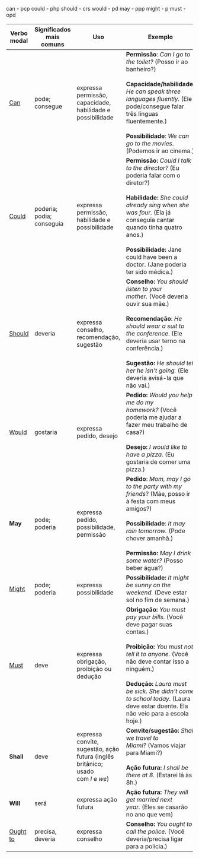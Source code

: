 
can - pcp
could - php
should - crs
would - pd
may - ppp
might - p
must - opd

| Verbo modal                                          | Significados mais comuns  | Uso                                                                              | Exemplo                                                                                                                                                                                                                                                                                                        |
| ---------------------------------------------------- | ------------------------- | -------------------------------------------------------------------------------- | -------------------------------------------------------------------------------------------------------------------------------------------------------------------------------------------------------------------------------------------------------------------------------------------------------------- |
| [Can](https://www.todamateria.com.br/verbo-can/)     | pode; consegue            | expressa permissão, capacidade, habilidade e possibilidade                       | **Permissão**: _Can I go to the toilet?_ (Posso ir ao banheiro?)<br><br>**Capacidade/habilidade**_: He can speak three languages fluently._ (Ele pode/consegue falar três línguas fluentemente.)<br><br>**Possibilidade**: _We can go to the movies_. (Podemos ir ao cinema.)                                  |
| [Could](https://www.todamateria.com.br/could/)       | poderia; podia; conseguia | expressa permissão, habilidade e possibilidade                                   | **Permissão:** _Could I talk to the director?_ (Eu poderia falar com o diretor?)<br><br>**Habilidade:** _She could already sing when she was four._ (Ela já conseguia cantar quando tinha quatro anos.)<br><br>**Possibilidade:** Jane could have been a doctor. (Jane poderia ter sido médica.)               |
| [Should](https://www.todamateria.com.br/should/)     | deveria                   | expressa conselho, recomendação, sugestão                                        | **Conselho:** _You should listen to your mother._ (Você deveria ouvir sua mãe.)<br><br>**Recomendação**: _He should wear a suit to the conference_. (Ele deveria usar terno na conferência.)<br><br>**Sugestão:** _He should tell her he isn't going._ (Ele deveria avisá-la que não vai.)                     |
| [Would](https://www.todamateria.com.br/would/)       | gostaria                  | expressa pedido, desejo                                                          | **Pedido:** _Would you help me do my homework?_ (Você poderia me ajudar a fazer meu trabalho de casa?)<br><br>**Desejo:** _I would like to have a pizza._ (Eu gostaria de comer uma pizza.)                                                                                                                    |
| **May**                                              | pode; poderia             | expressa pedido, possibilidade, permissão                                        | **Pedido**: _Mom, may I go to the party with my friends_? (Mãe, posso ir à festa com meus amigos?)<br><br>**Possibilidade**: _It may rain tomorrow._ (Pode chover amanhã.)<br><br>**Permissão:** _May I drink some water?_ (Posso beber água?)                                                                 |
| [Might](https://www.todamateria.com.br/might/)       | pode; poderia             | expressa possibilidade                                                           | **Possibilidade:** _It might be sunny on the weekend._ (Deve estar sol no fim de semana.)                                                                                                                                                                                                                      |
| [Must](https://www.todamateria.com.br/must/)         | deve                      | expressa obrigação, proibição ou dedução                                         | **Obrigação:** _You must pay your bills._ (Você deve pagar suas contas.)<br><br>**Proibição:** _You must not tell it to anyone_. (Você não deve contar isso a ninguém.)<br><br>**Dedução:** _Laura must be sick. She didn't come to school today._ (Laura deve estar doente. Ela não veio para a escola hoje.) |
| **Shall**                                            | deve                      | expressa convite, sugestão, ação futura (inglês britânico; usado com _I_ e _we_) | **Convite/sugestão:** _Shall we travel to Miami?_ (Vamos viajar para Miami?)<br><br>**Ação futura:** _I shall be there at 8._ (Estarei lá às 8h.)                                                                                                                                                              |
| **Will**                                             | será                      | expressa ação futura                                                             | **Ação futura:** _They will get married next year._ (Eles se casarão no ano que vem)                                                                                                                                                                                                                           |
| [Ought to](https://www.todamateria.com.br/ought-to/) | precisa, deveria          | expressa conselho                                                                | **Conselho:** _You ought to call the police._ (Você deveria/precisa ligar para a polícia.)                                                                                                                                                                                                                     |
